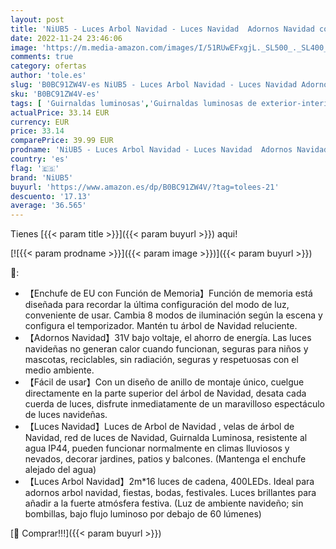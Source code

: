 ```yaml
---
layout: post
title: 'NiUB5 - Luces Arbol Navidad - Luces Navidad  Adornos Navidad con 2m 16 Cadena de Luces /8 Modos / 400 LEDs'
date: 2022-11-24 23:46:06
image: 'https://m.media-amazon.com/images/I/51RUwEFxgjL._SL500_._SL400_.jpg'
comments: true
category: ofertas
author: 'tole.es'
slug: 'B0BC91ZW4V-es NiUB5 - Luces Arbol Navidad - Luces Navidad Adornos...'
sku: 'B0BC91ZW4V-es'
tags: [ 'Guirnaldas luminosas','Guirnaldas luminosas de exterior-interior','Iluminación','navidad','niub5','🇪🇸', ]
actualPrice: 33.14 EUR
currency: EUR
price: 33.14
comparePrice: 39.99 EUR
prodname: 'NiUB5 - Luces Arbol Navidad - Luces Navidad  Adornos Navidad con 2m 16 Cadena de Luces /8 Modos / 400 LEDs'
country: 'es'
flag: '🇪🇸'
brand: 'NiUB5'
buyurl: 'https://www.amazon.es/dp/B0BC91ZW4V/?tag=tolees-21'
descuento: '17.13'
average: '36.565'
---
```


Tienes [{{< param title >}}]({{< param buyurl >}}) aqui!

[![{{< param prodname >}}]({{< param image >}})]({{< param buyurl >}})

🔎:

- 【Enchufe de EU con Función de Memoria】Función de memoria está diseñada para recordar la última configuración del modo de luz, conveniente de usar. Cambia 8 modos de iluminación según la escena y configura el temporizador. Mantén tu árbol de Navidad reluciente.
- 【Adornos Navidad】31V bajo voltaje, el ahorro de energía. Las luces navideñas no generan calor cuando funcionan, seguras para niños y mascotas, reciclables, sin radiación, seguras y respetuosas con el medio ambiente.
- 【Fácil de usar】Con un diseño de anillo de montaje único, cuelgue directamente en la parte superior del árbol de Navidad, desata cada cuerda de luces, disfrute inmediatamente de un maravilloso espectáculo de luces navideñas.
- 【Luces Navidad】Luces de Arbol de Navidad , velas de árbol de Navidad, red de luces de Navidad, Guirnalda Luminosa, resistente al agua IP44, pueden funcionar normalmente en climas lluviosos y nevados, decorar jardines, patios y balcones. (Mantenga el enchufe alejado del agua)
- 【Luces Arbol Navidad】2m*16 luces de cadena, 400LEDs. Ideal para adornos arbol navidad, fiestas, bodas, festivales. Luces brillantes para añadir a la fuerte atmósfera festiva. (Luz de ambiente navideño; sin bombillas, bajo flujo luminoso por debajo de 60 lúmenes)

[🛒 Comprar!!!]({{< param buyurl >}})
